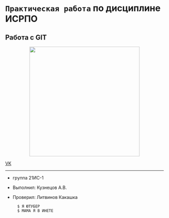# ``Практическая работа`` по дисциплине ИСРПО

## Работа с GIT

<p align = "center"><img src="https://pw.artfile.me/wallpaper/05-10-2015/650x460/anime-unknown--drugoe-krug-plyazh-leto-d-975181.jpg" width="350"></p>

<p><a href="https://vk.com/arkoff8"> VK </a></p>

-----

* группа 21ИС-1
* Выполнил: Кузнецов А.В.
* Проверил: Литвинов Какашка

        $ Я ЮТУБЕР
        $ МАМА Я В ИНЕТЕ